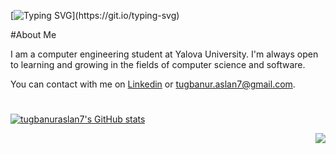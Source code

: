[![Typing SVG](https://readme-typing-svg.demolab.com?font=Caladea&size=22&pause=1000&color=6099F7&center=true&vCenter=true&random=false&width=435&lines=HELLO!+I+AM+TU%C4%9EBA!)](https://git.io/typing-svg)

#About Me

I am a computer engineering student at Yalova University.
I'm always open to learning and growing in the fields of computer science and software. 

You can contact with me on [Linkedin](https://www.linkedin.com/in/tu%C4%9Fba-nur-aslan-4aa86a258/)  or [tugbanur.aslan7@gmail.com](mailto:tugbanur.aslan7@gmail.com).

#

[![tugbanuraslan7's GitHub stats](https://github-readme-stats.vercel.app/api?username=tugbanuraslan7)](https://github.com/tugbanuraslan7/github-readme-stats)

<img align="right" src="https://visitor-badge.laobi.icu/badge?page_id=tugbanuraslan7.tugbanuraslan7">
